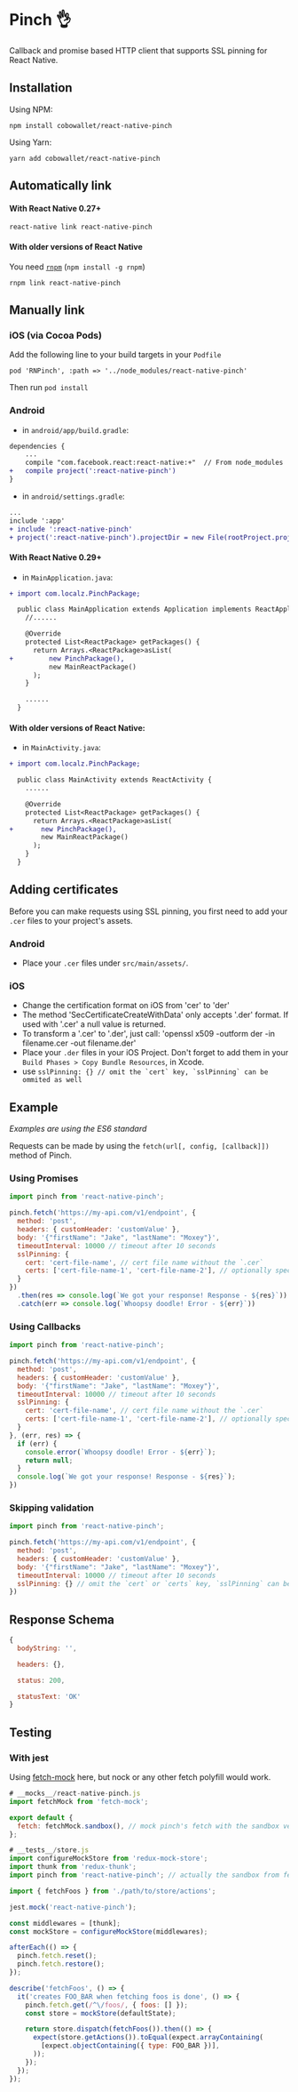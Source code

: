 # Pinch 👌

Callback and promise based HTTP client that supports SSL pinning for React Native.

## Installation

Using NPM:
```
npm install cobowallet/react-native-pinch
```

Using Yarn:
```
yarn add cobowallet/react-native-pinch
```

## Automatically link

#### With React Native 0.27+

```shell
react-native link react-native-pinch
```

#### With older versions of React Native

You need [`rnpm`](https://github.com/rnpm/rnpm) (`npm install -g rnpm`)

```shell
rnpm link react-native-pinch
```

## Manually link

### iOS (via Cocoa Pods)
Add the following line to your build targets in your `Podfile`

`pod 'RNPinch', :path => '../node_modules/react-native-pinch'`

Then run `pod install`

### Android

- in `android/app/build.gradle`:

```diff
dependencies {
    ...
    compile "com.facebook.react:react-native:+"  // From node_modules
+   compile project(':react-native-pinch')
}
```

- in `android/settings.gradle`:

```diff
...
include ':app'
+ include ':react-native-pinch'
+ project(':react-native-pinch').projectDir = new File(rootProject.projectDir, '../node_modules/react-native-pinch/android')
```

#### With React Native 0.29+

- in `MainApplication.java`:

```diff
+ import com.localz.PinchPackage;

  public class MainApplication extends Application implements ReactApplication {
    //......

    @Override
    protected List<ReactPackage> getPackages() {
      return Arrays.<ReactPackage>asList(
+         new PinchPackage(),
          new MainReactPackage()
      );
    }

    ......
  }
```

#### With older versions of React Native:

- in `MainActivity.java`:

```diff
+ import com.localz.PinchPackage;

  public class MainActivity extends ReactActivity {
    ......

    @Override
    protected List<ReactPackage> getPackages() {
      return Arrays.<ReactPackage>asList(
+       new PinchPackage(),
        new MainReactPackage()
      );
    }
  }
```

## Adding certificates

Before you can make requests using SSL pinning, you first need to add your `.cer` files to your project's assets.

### Android

 - Place your `.cer` files under `src/main/assets/`.

### iOS
 - Change the certification format on iOS from 'cer' to 'der'
 - The method 'SecCertificateCreateWithData' only accepts '.der' format. If used with '.cer' a null value is returned.
 - To transform a '.cer' to '.der', just call: 'openssl x509 -outform der -in filename.cer -out filename.der'
 - Place your `.der` files in your iOS Project. Don't forget to add them in your `Build Phases > Copy Bundle Resources`, in Xcode.
 - use ```sslPinning: {} // omit the `cert` key, `sslPinning` can be ommited as well```

## Example
*Examples are using the ES6 standard*

Requests can be made by using the `fetch(url[, config, [callback]])` method of Pinch.

### Using Promises
```javascript
import pinch from 'react-native-pinch';

pinch.fetch('https://my-api.com/v1/endpoint', {
  method: 'post',
  headers: { customHeader: 'customValue' },
  body: '{"firstName": "Jake", "lastName": "Moxey"}',
  timeoutInterval: 10000 // timeout after 10 seconds
  sslPinning: {
    cert: 'cert-file-name', // cert file name without the `.cer`
    certs: ['cert-file-name-1', 'cert-file-name-2'], // optionally specify multiple certificates
  }
})
  .then(res => console.log(`We got your response! Response - ${res}`))
  .catch(err => console.log(`Whoopsy doodle! Error - ${err}`))
```

### Using Callbacks
```javascript
import pinch from 'react-native-pinch';

pinch.fetch('https://my-api.com/v1/endpoint', {
  method: 'post',
  headers: { customHeader: 'customValue' },
  body: '{"firstName": "Jake", "lastName": "Moxey"}',
  timeoutInterval: 10000 // timeout after 10 seconds
  sslPinning: {
    cert: 'cert-file-name', // cert file name without the `.cer`
    certs: ['cert-file-name-1', 'cert-file-name-2'], // optionally specify multiple certificates
  }
}, (err, res) => {
  if (err) {
    console.error(`Whoopsy doodle! Error - ${err}`);
    return null;
  }
  console.log(`We got your response! Response - ${res}`);
})
```

### Skipping validation

```javascript
import pinch from 'react-native-pinch';

pinch.fetch('https://my-api.com/v1/endpoint', {
  method: 'post',
  headers: { customHeader: 'customValue' },
  body: '{"firstName": "Jake", "lastName": "Moxey"}',
  timeoutInterval: 10000 // timeout after 10 seconds
  sslPinning: {} // omit the `cert` or `certs` key, `sslPinning` can be ommited as well
})
```

## Response Schema
```javascript
{
  bodyString: '',

  headers: {},

  status: 200,

  statusText: 'OK'
}
```

## Testing

### With jest

Using [fetch-mock](http://www.wheresrhys.co.uk/fetch-mock/) here, but nock or any other fetch polyfill would work.

```js
# __mocks__/react-native-pinch.js
import fetchMock from 'fetch-mock'; 

export default {
  fetch: fetchMock.sandbox(), // mock pinch's fetch with the sandbox version
};
```

```js
# __tests__/store.js
import configureMockStore from 'redux-mock-store';
import thunk from 'redux-thunk';
import pinch from 'react-native-pinch'; // actually the sandbox from fetch-mock

import { fetchFoos } from './path/to/store/actions';

jest.mock('react-native-pinch');

const middlewares = [thunk];
const mockStore = configureMockStore(middlewares);

afterEach(() => {
  pinch.fetch.reset();
  pinch.fetch.restore();
});

describe('fetchFoos', () => {
  it('creates FOO_BAR when fetching foos is done', () => {
    pinch.fetch.get(/^\/foos/, { foos: [] });
    const store = mockStore(defaultState);

    return store.dispatch(fetchFoos()).then(() => {
      expect(store.getActions()).toEqual(expect.arrayContaining(
        [expect.objectContaining({ type: FOO_BAR })],
      ));
    });
  });
});
```
